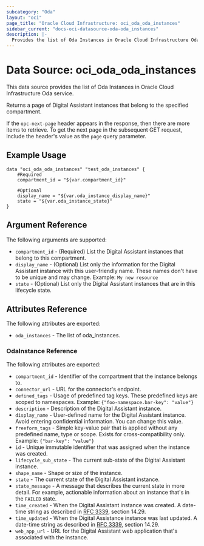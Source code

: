 ```yaml
---
subcategory: "Oda"
layout: "oci"
page_title: "Oracle Cloud Infrastructure: oci_oda_oda_instances"
sidebar_current: "docs-oci-datasource-oda-oda_instances"
description: |-
  Provides the list of Oda Instances in Oracle Cloud Infrastructure Oda service
---
```


# Data Source: oci_oda_oda_instances
This data source provides the list of Oda Instances in Oracle Cloud Infrastructure Oda service.

Returns a page of Digital Assistant instances that belong to the specified
compartment.

If the `opc-next-page` header appears in the response, then
there are more items to retrieve. To get the next page in the subsequent
GET request, include the header's value as the `page` query parameter.


## Example Usage

```hcl
data "oci_oda_oda_instances" "test_oda_instances" {
	#Required
	compartment_id = "${var.compartment_id}"

	#Optional
	display_name = "${var.oda_instance_display_name}"
	state = "${var.oda_instance_state}"
}
```

## Argument Reference

The following arguments are supported:

* `compartment_id` - (Required) List the Digital Assistant instances that belong to this compartment.
* `display_name` - (Optional) List only the information for the Digital Assistant instance with this user-friendly name. These names don't have to be unique and may change.  Example: `My new resource` 
* `state` - (Optional) List only the Digital Assistant instances that are in this lifecycle state.


## Attributes Reference

The following attributes are exported:

* `oda_instances` - The list of oda_instances.

### OdaInstance Reference

The following attributes are exported:

* `compartment_id` - Identifier of the compartment that the instance belongs to.
* `connector_url` - URL for the connector's endpoint.
* `defined_tags` - Usage of predefined tag keys. These predefined keys are scoped to namespaces. Example: `{"foo-namespace.bar-key": "value"}` 
* `description` - Description of the Digital Assistant instance.
* `display_name` - User-defined name for the Digital Assistant instance. Avoid entering confidential information. You can change this value. 
* `freeform_tags` - Simple key-value pair that is applied without any predefined name, type or scope. Exists for cross-compatibility only. Example: `{"bar-key": "value"}` 
* `id` - Unique immutable identifier that was assigned when the instance was created.
* `lifecycle_sub_state` - The current sub-state of the Digital Assistant instance.
* `shape_name` - Shape or size of the instance.
* `state` - The current state of the Digital Assistant instance.
* `state_message` - A message that describes the current state in more detail. For example, actionable information about an instance that's in the `FAILED` state. 
* `time_created` - When the Digital Assistant instance was created. A date-time string as described in [RFC 3339](https://tools.ietf.org/rfc/rfc3339), section 14.29.
* `time_updated` - When the Digital Assistance instance was last updated. A date-time string as described in [RFC 3339](https://tools.ietf.org/rfc/rfc3339), section 14.29.
* `web_app_url` - URL for the Digital Assistant web application that's associated with the instance.

